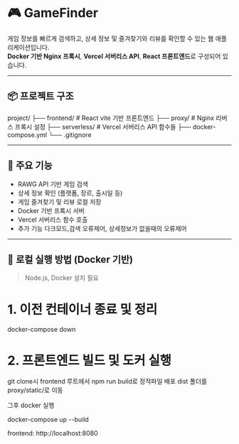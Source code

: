 # 🎮 GameFinder

게임 정보를 빠르게 검색하고, 상세 정보 및 즐겨찾기와 리뷰를 확인할 수 있는 웹 애플리케이션입니다.  
**Docker 기반 Nginx 프록시**, **Vercel 서버리스 API**, **React 프론트엔드**로 구성되어 있습니다.

---

## 📦 프로젝트 구조

project/
├── frontend/ # React vite 기반 프론트엔드
├── proxy/ # Nginx 리버스 프록시 설정
├── serverless/ # Vercel 서버리스 API 함수들
├── docker-compose.yml
└── .gitignore

---

## 🚀 주요 기능

- RAWG API 기반 게임 검색
- 상세 정보 확인 (플랫폼, 장르, 출시일 등)
- 게임 즐겨찾기 및 리뷰 로컬 저장
- Docker 기반 프록시 서버
- Vercel 서버리스 함수 호출
- 추가 기능 다크모드,검색 오류제어, 상세정보가 없을때의 오류제어 

---

## 🐳 로컬 실행 방법 (Docker 기반)

> Node.js, Docker 설치 필요

# 1. 이전 컨테이너 종료 및 정리

docker-compose down

# 2. 프론트엔드 빌드 및 도커 실행

git clone시
frontend 루트에서 npm run build로 정적파일 배포
dist 폴더를 proxy/static/로 이동

그후 docker 실행

docker-compose up --build

frontend: http://localhost:8080
